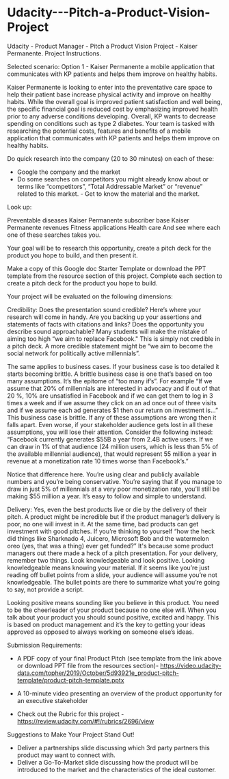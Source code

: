 # Udacity---Pitch-a-Product-Vision-Project
Udacity - Product Manager - Pitch a Product Vision Project - Kaiser Permanente. Project Instructions.

Selected scenario: Option 1 - Kaiser Permanente a mobile application that communicates with KP patients and helps them improve on healthy habits.

Kaiser Permanente is looking to enter into the preventative care space to help their patient base increase physical activity and improve on healthy habits. While the overall goal is improved patient satisfaction and well being, the specific financial goal is reduced cost by emphasizing improved health prior to any adverse conditions developing. Overall, KP wants to decrease spending on conditions such as type 2 diabetes.
Your team is tasked with researching the potential costs, features and benefits of a mobile application that communicates with KP patients and helps them improve on healthy habits.

Do quick research into the company (20 to 30 minutes) on each of these:
- Google the company and the market
- Do some searches on competitors you might already know about or terms like “competitors”, “Total Addressable Market” or “revenue” related to this market. - Get to know the material and the market.

Look up:

Preventable diseases
Kaiser Permanente subscriber base
Kaiser Permanente revenues
Fitness applications
Health care
And see where each one of these searches takes you.

Your goal will be to research this opportunity, create a pitch deck for the product you hope to build, and then present it.

Make a copy of this Google doc Starter Template or download the PPT template from the resource section of this project. Complete each section to create a pitch deck for the product you hope to build.

Your project will be evaluated on the following dimensions:

Credibility: Does the presentation sound credible? Here’s where your research will come in handy. Are you backing up your assertions and statements of facts with citations and links? Does the opportunity you describe sound approachable? Many students will make the mistake of aiming too high “we aim to replace Facebook." This is simply not credible in a pitch deck. A more credible statement might be “we aim to become the social network for politically active millennials”.

The same applies to business cases. If your business case is too detailed it starts becoming brittle. A brittle business case is one that’s based on too many assumptions. It’s the epitome of “too many if’s”. For example “If we assume that 20% of millennials are interested in advocacy and if out of that 20 %, 10% are unsatisfied in Facebook and if we can get them to log in 3 times a week and if we assume they click on an ad once out of three visits and if we assume each ad generates \$1 then our return on investment is…” This business case is brittle. If any of these assumptions are wrong then it falls apart. Even worse, if your stakeholder audience gets lost in all these assumptions, you will lose their attention. Consider the following instead: “Facebook currently generates \$55B a year from 2.4B active users. If we can draw in 1% of that audience (24 million users, which is less than 5% of the available millennial audience), that would represent 55 million a year in revenue at a monetization rate 10 times worse than Facebook’s.”

Notice that difference here. You’re using clear and publicly available numbers and you’re being conservative. You’re saying that if you manage to draw in just 5% of millennials at a very poor monetization rate, you’ll still be making $55 million a year. It’s easy to follow and simple to understand.

Delivery: Yes, even the best products live or die by the delivery of their pitch. A product might be incredible but if the product manager’s delivery is poor, no one will invest in it. At the same time, bad products can get investment with good pitches. If you’re thinking to yourself “how the heck did things like Sharknado 4, Juicero, Microsoft Bob and the watermelon oreo (yes, that was a thing) ever get funded?” It's because some product managers out there made a heck of a pitch presentation. For your delivery, remember two things. Look knowledgeable and look positive.
Looking knowledgeable means knowing your material. If it seems like you’re just reading off bullet points from a slide, your audience will assume you’re not knowledgeable. The bullet points are there to summarize what you’re going to say, not provide a script.

Looking positive means sounding like you believe in this product. You need to be the cheerleader of your product because no one else will. When you talk about your product you should sound positive, excited and happy. This is based on product management and it’s the key to getting your ideas approved as opposed to always working on someone else’s ideas.

Submission Requirements:
- A PDF copy of your final Product Pitch (see template from the link above or download PPT file from the resources section)- https://video.udacity-data.com/topher/2019/October/5d93921e_product-pitch-template/product-pitch-template.pptx

- A 10-minute video presenting an overview of the product opportunity for an executive stakeholder

- Check out the Rubric for this project - https://review.udacity.com/#!/rubrics/2696/view

Suggestions to Make Your Project Stand Out!

- Deliver a partnerships slide discussing which 3rd party partners this product may want to connect with.
- Deliver a Go-To-Market slide discussing how the product will be introduced to the market and the characteristics of the ideal customer.
